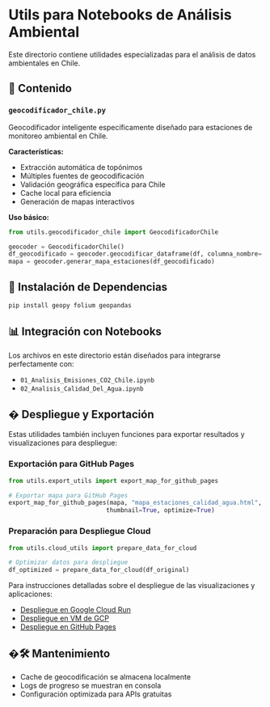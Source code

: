 # Utils para Notebooks de Análisis Ambiental

Este directorio contiene utilidades especializadas para el análisis de datos ambientales en Chile.

## 📁 Contenido

### `geocodificador_chile.py`
Geocodificador inteligente específicamente diseñado para estaciones de monitoreo ambiental en Chile.

**Características:**
- Extracción automática de topónimos
- Múltiples fuentes de geocodificación
- Validación geográfica específica para Chile
- Cache local para eficiencia
- Generación de mapas interactivos

**Uso básico:**
```python
from utils.geocodificador_chile import GeocodificadorChile

geocoder = GeocodificadorChile()
df_geocodificado = geocoder.geocodificar_dataframe(df, columna_nombre='GLS_ESTACION')
mapa = geocoder.generar_mapa_estaciones(df_geocodificado)
```

## 🚀 Instalación de Dependencias

```bash
pip install geopy folium geopandas
```

## 📊 Integración con Notebooks

Los archivos en este directorio están diseñados para integrarse perfectamente con:
- `01_Analisis_Emisiones_CO2_Chile.ipynb`
- `02_Analisis_Calidad_Del_Agua.ipynb`

## � Despliegue y Exportación

Estas utilidades también incluyen funciones para exportar resultados y visualizaciones para despliegue:

### Exportación para GitHub Pages
```python
from utils.export_utils import export_map_for_github_pages

# Exportar mapa para GitHub Pages
export_map_for_github_pages(mapa, "mapa_estaciones_calidad_agua.html", 
                           thumbnail=True, optimize=True)
```

### Preparación para Despliegue Cloud
```python
from utils.cloud_utils import prepare_data_for_cloud

# Optimizar datos para despliegue
df_optimized = prepare_data_for_cloud(df_original)
```

Para instrucciones detalladas sobre el despliegue de las visualizaciones y aplicaciones:
- [Despliegue en Google Cloud Run](../../docs/roadmap_google_cloud_run.md)
- [Despliegue en VM de GCP](../../docs/despliegue_vm_gcp.md)
- [Despliegue en GitHub Pages](../../docs/despliegue_github_pages.md)

## �🛠️ Mantenimiento

- Cache de geocodificación se almacena localmente
- Logs de progreso se muestran en consola
- Configuración optimizada para APIs gratuitas
